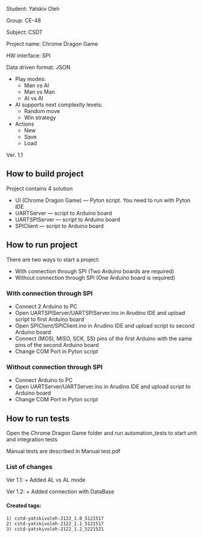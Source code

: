 Student: Yatskiv Oleh

Group: CE-48

Subject: CSDT


Project name: Chrome Dragon Game

HW interface: SPI

Data driven format: JSON

* Play modes:
	* Man vs AI
	* Man vs Man
	* AI vs AI
* AI supports next complexity levels:
	* Random move
	* Win strategy
* Actions
	* New
	* Save
	* Load
	
Ver. 1.1

## How to build project
Project contains 4 solution
* UI (Chrome Dragon Game) — Pyton script. You need to run with Pyton IDE
* UARTServer — script to Arduino board
* UARTSPIServer — script to Arduino board
* SPIClient — script to Arduino board

## How to run project
There are two ways to start a project:
* With connection through SPI (Two Arduino boards are required)
* Without connection through SPI (One Arduino board is required)

### With connection through SPI
* Connect 2 Arduino to PC
* Open UARTSPIServer/UARTSPIServer.ino in Arudino IDE and upload script to first Arduino board
* Open SPIClient/SPIClient.ino in Arudino IDE and upload script to second Arduino board
* Connect (MOSI, MISO, SCK, SS) pins of the first Arduino with the same pins of the second Arduino board
* Change COM Port in Pyton script

### Without connection through SPI
* Connect Arduino to PC
* Open UARTServer/UARTServer.ino in Arudino IDE and upload script to Arduino board
* Change COM Port in Pyton script

## How to run tests
Open the Chrome Dragon Game folder and run automation_tests to start unit and integration tests

Manual tests are described in Manual test.pdf

### List of changes
Ver 1.1:
	+ Added AL vs AL mode
	

Ver 1.2:
	+ Added connection with DataBase

#### Created tags: 
	1) cstd-yatskivoleh-2122_1.0_5121517
	2) cstd-yatskivoleh-2122_1.1_5121517
	3) cstd-yatskivoleh-2122_1.2_5221521

